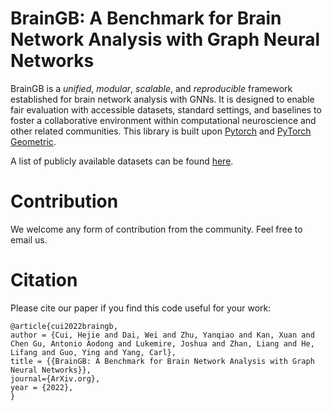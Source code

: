 # BrainGB: A Benchmark for Brain Network Analysis with Graph Neural Networks

BrainGB is a *unified*, *modular*, *scalable*, and *reproducible* framework established for brain network analysis with GNNs. It is designed to enable fair evaluation with accessible datasets, standard settings, and baselines to foster a collaborative environment within computational neuroscience and other related communities. This library is built upon [Pytorch](https://pytorch.org) and [PyTorch Geometric](https://pytorch-geometric.readthedocs.io/en/latest/).

A list of publicly available datasets can be found [here](/datasets).

# Contribution

We welcome any form of contribution from the community. Feel free to email us.

# Citation

Please cite our paper if you find this code useful for your work:

```text
@article{cui2022braingb,
author = {Cui, Hejie and Dai, Wei and Zhu, Yanqiao and Kan, Xuan and Chen Gu, Antonio Aodong and Lukemire, Joshua and Zhan, Liang and He, Lifang and Guo, Ying and Yang, Carl},
title = {{BrainGB: A Benchmark for Brain Network Analysis with Graph Neural Networks}},
journal={ArXiv.org},
year = {2022},
}
```